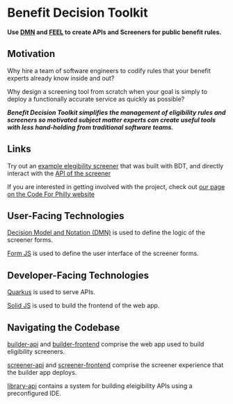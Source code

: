 # Benefit Decision Toolkit

**Use [DMN](https://www.omg.org/dmn/) and [FEEL](https://docs.camunda.io/docs/components/modeler/feel/what-is-feel/) to create APIs and Screeners for public benefit rules.**

## Motivation

Why hire a team of software engineers to codify rules that your benefit experts already know inside and out?

Why design a screening tool from scratch when your goal is simply to deploy a functionally accurate service as quickly as possible?

***Benefit Decision Toolkit simplifies the management of eligibility rules and screeners so motivated subject matter experts can create useful tools with less hand-holding from traditional software teams.***

## Links

Try out an [example elegibility screener](https://phillypropertytaxrelief.org/) that was built with BDT, and directly interact with the [API of the screener](https://phillypropertytaxrelief.org/q/swagger-ui/)

If you are interested in getting involved with the project, check out [our page on the Code For Philly website](https://codeforphilly.org/projects/dmn_benefit_toolbox-including_the_philly_property_tax_relief_screener)

## User-Facing Technologies

[Decision Model and Notation (DMN)](https://camunda.com/dmn/) is used to define the logic of the screener forms.

[Form JS](https://bpmn.io/toolkit/form-js) is used to define the user interface of the screener forms.

## Developer-Facing Technologies

[Quarkus](https://quarkus.io/) is used to serve APIs.

[Solid JS](https://docs.solidjs.com/) is used to build the frontend of the web app.

## Navigating the Codebase

[builder-api](/builder-api) and [builder-frontend](/builder-frontend) comprise the web app used to build eligibility screeners.

[screener-api](/screener-api) and [screener-frontend](/screener-frontend) comprise the screener experience that the builder app deploys.

[library-api](/library-api) contains a system for building eleigibility APIs using a preconfigured IDE.
